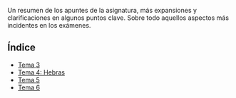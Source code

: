 Un resumen de los apuntes de la asignatura, más expansiones y clarificaciones en algunos
puntos clave. Sobre todo aquellos aspectos más incidentes en los exámenes.

## Índice
- [Tema 3](tema3.md)
- [Tema 4: Hebras](tema4.md)
- [Tema 5](tema5.md)
- [Tema 6](tema6.md)